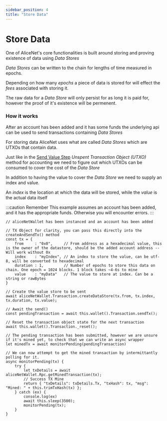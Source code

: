 ```yaml
---
sidebar_position: 4
title: "Store Data"
---
```


# Store Data

One of AliceNet's core functionalities is built around storing and proving existence of data using *Data Stores*

*Data Stores* can be written to the chain for lengths of time measured in epochs.

Depending on how many *epochs* a piece of data is stored for will effect the *fees* associated with storing it.

The raw data for a *Data Store* will only persist for as long it is paid for, however the proof of it's existence will be permenent.

### How it works

After an account has been added and it has some funds the underlying api can be used to send transactions containing *Data Stores*

For storing data AliceNet uses what are called *Data Stores* which are UTXOs that contain data.

Just like in the [Send Value Step](/docs/ui-in-depth/send-value) *Unspent Transaction Object (UTXO)* method for accounting we need to figure out which UTXOs can be consumed to cover the cost of the *Data Store*

In addition to having the value to cover the *Data Store* we need to supply an index and value.

An *index* is the location at which the data will be stored, while the *value* is the actual data itself

:::caution Remember
This example assumes an account has been added, and it has the appropriate funds. Otherwise you will encounter errors.
:::

```
// aliceNetWallet has been instanced and an account has been added 

// TX Object for clarity, you can pass this directly into the createAndSendTx() method
const tx = {
    from     : "0x0",     // From address as a hexadecimal value, this is the owner of the datastore, should be the added account address -- Will work without 0x
    index    : "myIndex", // An index to store the value, can be utf-8, will be converted to hexadecimal
    duration : 1,         // Number of epochs to store this data on chain. One epoch = 1024 blocks. 1 block takes ~4-6s to mine
    value    : "myData"   // The value to store at index. Can be a string or rawBytes 
}

// Create the value store to be sent
await aliceNetWallet.Transaction.createDataStore(tx.from, tx.index, tx.duration, tx.value);

// Await the send()
const pendingTransaction = await this.wallet().Transaction.sendTx();

// Reset the transaction object state for the next transaction
await this.wallet().Transaction._reset(); 

// The pending transaction has been submitted, however we are unsure if it's mined yet, to check that we can write an async wrapper
let minedTx = await monitorPending(pendingTransaction)

// We can now attempt to get the mined transaction by intermittantly polling for it.
async monitorPending(tx) {
    try {
        let txDetails = await aliceNetWallet.Rpc.getMinedTransaction(tx);
        // Success TX Mine
        return { "txDetails": txDetails.Tx, "txHash": tx, "msg": "Mined: " + this.trimTxHash(tx) };
    } catch (ex) {
        console.log(ex)
        await this.sleep(3500);
        monitorPending(tx);
    }
}
```

